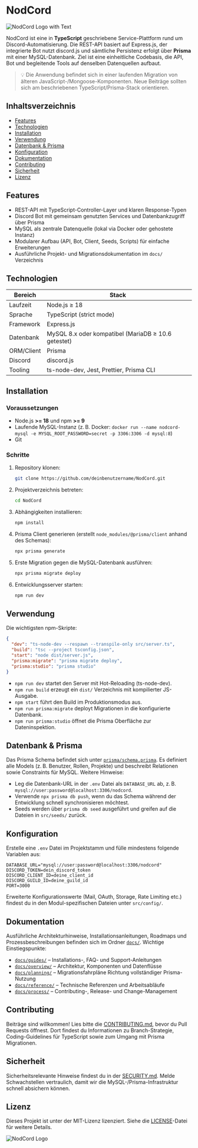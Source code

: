 # NodCord

![NodCord Logo with Text](https://github.com/user-attachments/assets/f13e96c2-4dff-48f9-8da0-c2acfd49c09b)

NodCord ist eine in **TypeScript** geschriebene Service-Plattform rund um Discord-Automatisierung. Die REST-API basiert auf Express.js, der integrierte Bot nutzt discord.js und sämtliche Persistenz erfolgt über **Prisma** mit einer MySQL-Datenbank. Ziel ist eine einheitliche Codebasis, die API, Bot und begleitende Tools auf denselben Datenquellen aufbaut.

> 💡 Die Anwendung befindet sich in einer laufenden Migration von älteren JavaScript-/Mongoose-Komponenten. Neue Beiträge sollten sich am beschriebenen TypeScript/Prisma-Stack orientieren.

## Inhaltsverzeichnis

- [Features](#features)
- [Technologien](#technologien)
- [Installation](#installation)
- [Verwendung](#verwendung)
- [Datenbank & Prisma](#datenbank--prisma)
- [Konfiguration](#konfiguration)
- [Dokumentation](#dokumentation)
- [Contributing](#contributing)
- [Sicherheit](#sicherheit)
- [Lizenz](#lizenz)

## Features

- REST-API mit TypeScript-Controller-Layer und klaren Response-Typen
- Discord Bot mit gemeinsam genutzten Services und Datenbankzugriff über Prisma
- MySQL als zentrale Datenquelle (lokal via Docker oder gehostete Instanz)
- Modularer Aufbau (API, Bot, Client, Seeds, Scripts) für einfache Erweiterungen
- Ausführliche Projekt- und Migrationsdokumentation im `docs/` Verzeichnis

## Technologien

| Bereich         | Stack                                                                 |
| --------------- | --------------------------------------------------------------------- |
| Laufzeit        | Node.js ≥ 18                                                           |
| Sprache         | TypeScript (strict mode)                                              |
| Framework       | Express.js                                                             |
| Datenbank       | MySQL 8.x oder kompatibel (MariaDB ≥ 10.6 getestet)                    |
| ORM/Client      | Prisma                                                                |
| Discord         | discord.js                                                             |
| Tooling         | ts-node-dev, Jest, Prettier, Prisma CLI                                |

## Installation

### Voraussetzungen

- Node.js **>= 18** und npm **>= 9**
- Laufende MySQL-Instanz (z. B. Docker: `docker run --name nodcord-mysql -e MYSQL_ROOT_PASSWORD=secret -p 3306:3306 -d mysql:8`)
- Git

### Schritte

1. Repository klonen:
   ```bash
   git clone https://github.com/deinbenutzername/NodCord.git
   ```
2. Projektverzeichnis betreten:
   ```bash
   cd NodCord
   ```
3. Abhängigkeiten installieren:
   ```bash
   npm install
   ```
4. Prisma Client generieren (erstellt `node_modules/@prisma/client` anhand des Schemas):
   ```bash
   npx prisma generate
   ```
5. Erste Migration gegen die MySQL-Datenbank ausführen:
   ```bash
   npx prisma migrate deploy
   ```
6. Entwicklungsserver starten:
   ```bash
   npm run dev
   ```

## Verwendung

Die wichtigsten npm-Skripte:

```json
{
  "dev": "ts-node-dev --respawn --transpile-only src/server.ts",
  "build": "tsc --project tsconfig.json",
  "start": "node dist/server.js",
  "prisma:migrate": "prisma migrate deploy",
  "prisma:studio": "prisma studio"
}
```

- `npm run dev` startet den Server mit Hot-Reloading (ts-node-dev).
- `npm run build` erzeugt ein `dist/` Verzeichnis mit kompilierter JS-Ausgabe.
- `npm start` führt den Build im Produktionsmodus aus.
- `npm run prisma:migrate` deployt Migrationen in die konfigurierte Datenbank.
- `npm run prisma:studio` öffnet die Prisma Oberfläche zur Dateninspektion.

## Datenbank & Prisma

Das Prisma Schema befindet sich unter [`prisma/schema.prisma`](./prisma/schema.prisma). Es definiert alle Models (z. B. Benutzer, Rollen, Projekte) und beschreibt Relationen sowie Constraints für MySQL. Weitere Hinweise:

- Leg die Datenbank-URL in der `.env` Datei als `DATABASE_URL` ab, z. B. `mysql://user:password@localhost:3306/nodcord`.
- Verwende `npx prisma db push`, wenn du das Schema während der Entwicklung schnell synchronisieren möchtest.
- Seeds werden über `prisma db seed` ausgeführt und greifen auf die Dateien in `src/seeds/` zurück.

## Konfiguration

Erstelle eine `.env` Datei im Projektstamm und fülle mindestens folgende Variablen aus:

```
DATABASE_URL="mysql://user:password@localhost:3306/nodcord"
DISCORD_TOKEN=dein_discord_token
DISCORD_CLIENT_ID=deine_client_id
DISCORD_GUILD_ID=deine_guild_id
PORT=3000
```

Erweiterte Konfigurationswerte (Mail, OAuth, Storage, Rate Limiting etc.) findest du in den Modul-spezifischen Dateien unter `src/config/`.

## Dokumentation

Ausführliche Architekturhinweise, Installationsanleitungen, Roadmaps und Prozessbeschreibungen befinden sich im Ordner [`docs/`](./docs). Wichtige Einstiegspunkte:

- [`docs/guides/`](./docs/guides) – Installations-, FAQ- und Support-Anleitungen
- [`docs/overview/`](./docs/overview) – Architektur, Komponenten und Datenflüsse
- [`docs/planning/`](./docs/planning) – Migrationsfahrpläne Richtung vollständiger Prisma-Nutzung
- [`docs/reference/`](./docs/reference) – Technische Referenzen und Arbeitsabläufe
- [`docs/process/`](./docs/process) – Contributing-, Release- und Change-Management

## Contributing

Beiträge sind willkommen! Lies bitte die [CONTRIBUTING.md](./CONTRIBUTING.md), bevor du Pull Requests öffnest. Dort findest du Informationen zu Branch-Strategie, Coding-Guidelines für TypeScript sowie zum Umgang mit Prisma Migrationen.

## Sicherheit

Sicherheitsrelevante Hinweise findest du in der [SECURITY.md](./SECURITY.md). Melde Schwachstellen vertraulich, damit wir die MySQL-/Prisma-Infrastruktur schnell absichern können.

## Lizenz

Dieses Projekt ist unter der MIT-Lizenz lizenziert. Siehe die [LICENSE](./LICENSE)-Datei für weitere Details.

![NodCord Logo](https://imgur.com/dCl3Q6H.png)
